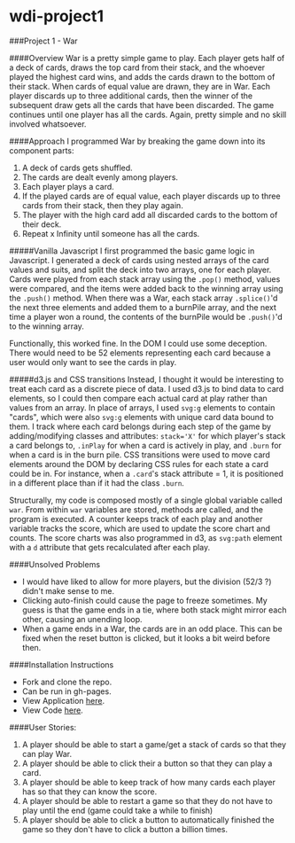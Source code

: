 # wdi-project1
###Project 1 - War

####Overview
War is a pretty simple game to play. Each player gets half of a deck of cards, draws the top card from their stack, and the whoever played the highest card wins, and adds the cards drawn to the bottom of their stack. When cards of equal value are drawn, they are in War. Each player discards up to three additional cards, then the winner of the subsequent draw gets all the cards that have been discarded. The game continues until one player has all the cards. Again, pretty simple and no skill involved whatsoever.

####Approach
I programmed War by breaking the game down into its component parts:

1. A deck of cards gets shuffled.
2. The cards are dealt evenly among players.
3. Each player plays a card.
4. If the played cards are of equal value, each player discards up to three cards from their stack, then they play again.
5. The player with the high card add all discarded cards to the bottom of their deck.
6. Repeat x Infinity until someone has all the cards.

#####Vanilla Javascript
I first programmed the basic game logic in Javascript. I generated a deck of cards using nested arrays of the card values and suits, and split the deck into two arrays, one for each player. Cards were played from each stack array using the `.pop()` method, values were compared, and the items were added back to the winning array using the `.push()` method. When there was a War, each stack array `.splice()`'d the next three elements and added them to a burnPile array, and the next time a player won a round, the contents of the burnPile would be `.push()`'d to the winning array.

Functionally, this worked fine. In the DOM I could use some deception. There would need to be 52 elements representing each card because a user would only want to see the cards in play.

#####d3.js and CSS transitions
Instead, I thought it would be interesting to treat each card as a discrete piece of data. I used d3.js to bind data to card elements, so I could then compare each actual card at play rather than values from an array. In place of arrays, I used `svg:g` elements to contain "cards", which were also `svg:g` elements with unique card data bound to them. I track where each card belongs during each step of the game by adding/modifying classes and attributes: `stack='X'` for which player's stack a card belongs to, `.inPlay` for when a card is actively in play, and `.burn` for when a card is in the burn pile. CSS transitions were used to move card elements around the DOM by declaring CSS rules for each state a card could be in. For instance, when a `.card`'s stack attribute = 1, it is positioned in a different place than if it had the class `.burn`.

Structurally, my code is composed mostly of a single global variable called `war`. From within `war` variables are stored, methods are called, and the program is executed. A counter keeps track of each play and another variable tracks the score, which are used to update the score chart and counts. The score charts was also programmed in d3, as `svg:path` element with a `d` attribute that gets recalculated after each play.

####Unsolved Problems
* I would have liked to allow for more players, but the division (52/3 ?) didn't make sense to me.
* Clicking auto-finish could cause the page to freeze sometimes. My guess is that the game ends in a tie, where both stack might mirror each other, causing an unending loop.
* When a game ends in a War, the cards are in an odd place. This can be fixed when the reset button is clicked, but it looks a bit weird before then.

####Installation Instructions
* Fork and clone the repo.
* Can be run in gh-pages.
* View Application [here](http://cpgruber.github.io/wdi-project1).
* View Code [here](https://github.com/cpgruber/wdi-project1/tree/master).

####User Stories:
1. A player should be able to start a game/get a stack of cards so that they can play War.
2. A player should be able to click their a button so that they can play a card.
3. A player should be able to keep track of how many cards each player has so that they can know the score.
4. A player should be able to restart a game so that they do not have to play until the end (game could take a while to finish)
5. A player should be able to click a button to automatically finished the game so they don't have to click a button a billion times.
